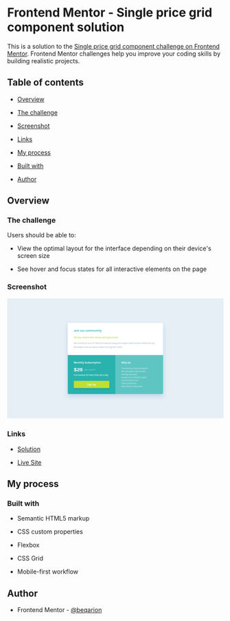 
# Frontend Mentor - Single price grid component solution

This is a solution to the [Single price grid component challenge on Frontend Mentor](https://www.frontendmentor.io/challenges/single-price-grid-component-5ce41129d0ff452fec5abbbc). Frontend Mentor challenges help you improve your coding skills by building realistic projects.

## Table of contents

- [Overview](#overview)

- [The challenge](#the-challenge)

- [Screenshot](#screenshot)

- [Links](#links)

- [My process](#my-process)

- [Built with](#built-with)

- [Author](#author)

## Overview

### The challenge

Users should be able to:

- View the optimal layout for the interface depending on their device's screen size

- See hover and focus states for all interactive elements on the page

### Screenshot

![](./screenshot.png)

### Links

- [Solution](https://github.com/beqarion/single-price-grid-component)

- [Live Site](https://beqarion.github.io/single-price-grid-component/)

## My process

### Built with

- Semantic HTML5 markup

- CSS custom properties

- Flexbox

- CSS Grid

- Mobile-first workflow

## Author

- Frontend Mentor - [@beqarion](https://www.frontendmentor.io/profile/beqarion)
